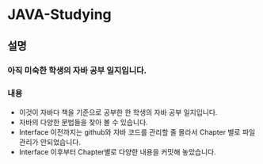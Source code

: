 # JAVA-Studying

## 설명
### 아직 미숙한 학생의 자바 공부 일지입니다. 
### 내용
* 이것이 자바다 책을 기준으로 공부한 한 학생의 자바 공부 일지입니다.
* 자바의 다양한 문법들을 찾아 볼 수 있습니다.
* Interface 이전까지는 github와 자바 코드를 관리할 줄 몰라서 Chapter 별로 파일 관리가 안되었습니다.
* Interface 이후부터 Chapter별로 다양한 내용을 커밋해 놓았습니다.